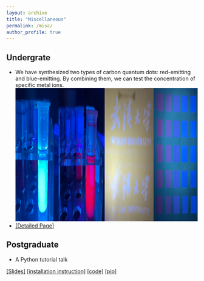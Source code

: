 ```yaml
---
layout: archive
title: "Miscellaneous"
permalink: /misc/
author_profile: true
---
```


## Undergrate
* We have synthesized two types of carbon quantum dots: red-emitting and blue-emitting. By combining them, we can test the concentration of specific metal ions. <img src="/images/cds.png" alt="Two kinds of Cds" height="350"/>
* <a href="/miscellaneous/undergrate/">[Detailed Page]</a>

<!-- This project was a collaborative effort with Yi Liu, Yufan Wang, and Maoyuan Ye, under the guidance of Yihua Zhou. -->

## Postgraduate
* A Python tutorial talk

<a href="/files/python.pdf">[Slides]</a> <a href="/files/installation.pdf">[installation instruction]</a> <a href="/files/python_tutorial.zip">[code]</a> <a href="/files/pip-24.1.2.zip">[pip]</a> 